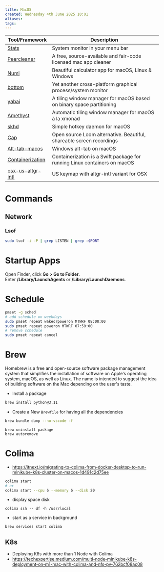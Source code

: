 ```yaml
---
title: MacOS
created: Wednesday 4th June 2025 10:01
aliases: 
tags:
---
```


| Tool/Framework                                                    | Description                                                               |
| ----------------------------------------------------------------- | ------------------------------------------------------------------------- |
| [Stats](https://github.com/exelban/stats)                         | System monitor in your menu bar                                           |
| [Pearcleaner](https://github.com/alienator88/Pearcleaner)         | A free, source-available and fair-code licensed mac app cleaner           |
| [Numi](https://github.com/nikolaeu/numi)                          | Beautiful calculator app for macOS, Linux & Windows                       |
| [bottom](https://github.com/ClementTsang/bottom)                  | Yet another cross-platform graphical process/system monitor               |
| [yabai](https://github.com/koekeishiya/yabai)                     | A tiling window manager for macOS based on binary space partitioning      |
| [Amethyst](https://github.com/ianyh/Amethyst)                     | Automatic tiling window manager for macOS à la xmonad                     |
| [skhd](https://github.com/koekeishiya/skhd)                       | Simple hotkey daemon for macOS                                            |
| [Cap](https://github.com/CapSoftware/Cap)                         | Open source Loom alternative. Beautiful, shareable screen recordings      |
| [Alt-tab-macos](https://github.com/lwouis/alt-tab-macos)          | Windows alt-tab on macOS                                                  |
| [Containerization](https://github.com/apple/containerization)     | Containerization is a Swift package for running Linux containers on macOS |
| [osx-us-altgr-intl](https://github.com/xv0x7c0/osx-us-altgr-intl) | US keymap with altgr-intl variant for OSX                                 |

# Commands

## Network

### Lsof

```bash
sudo lsof -i -P | grep LISTEN | grep :$PORT
```

# Startup Apps

Open Finder, click **Go > Go to Folder**. Enter **/Library/LaunchAgents** or **/Library/LaunchDaemons**.

# Schedule

```bash
pmset -g sched
# add schedule on weekdays
sudo pmset repeat wakeorpoweron MTWRF 08:00:00
sudo pmset repeat poweron MTWRF 07:50:00
# remove schedule
sudo pmset repeat cancel
```

# Brew

Homebrew is a free and open-source software package management system that simplifies the installation of software on Apple's operating system, macOS, as well as Linux. The name is intended to suggest the idea of building software on the Mac depending on the user's taste.

- Install a package

```bash
brew install python@3.11
```

- Create a New `Brewfile` for having all the dependencies
```bash
brew bundle dump --no-vscode -f
```

```
brew uninstall package
brew autoremove
```
# Colima

- https://itnext.io/migrating-to-colima-from-docker-desktop-to-run-minikube-k8s-cluster-on-macos-1d491c2d75ee

```bash
colima start
# or
colima start --cpu 6 --memory 6 --disk 20
```

- display space disk

```
colima ssh -- df -h /usr/local
```

- start as a service in background
```bash
brew services start colima
```

## K8s

- Deploying K8s with more than 1 Node with Colima
- https://techexpertise.medium.com/multi-node-minikube-k8s-deployment-on-m1-mac-with-colima-and-nfs-pv-762bcf08ac08
